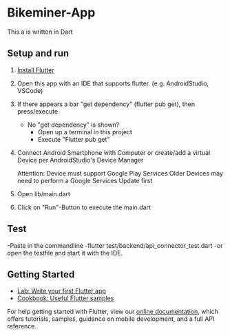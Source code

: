 # Bikeminer-App

This a is written in Dart

## Setup and run

1. [Install Flutter](https://docs.flutter.dev/get-started/install)

2. Open this app with an IDE that supports flutter. (e.g. AndroidStudio, VSCode)
3. If there appears a bar "get dependency" (flutter pub get), then press/execute
    - No "get dependency" is shown?
        - Open up a terminal in this project 
        - Execute "Flutter pub get"

4. Connect Android Smartphone with Computer or create/add a virtual Device per AndroidStudio's Device Manager

    Attention: Device must support Google Play Services
    Older Devices may need to perform a Google Services Update first

5. Open lib/main.dart
6. Click on "Run"-Button to execute the main.dart


## Test

-Paste in the commandline
-flutter test/backend/api_connector_test.dart
-or open the testfile and start it with the IDE.


## Getting Started

- [Lab: Write your first Flutter app](https://flutter.dev/docs/get-started/codelab)
- [Cookbook: Useful Flutter samples](https://flutter.dev/docs/cookbook)

For help getting started with Flutter, view our
[online documentation](https://flutter.dev/docs), which offers tutorials,
samples, guidance on mobile development, and a full API reference.
